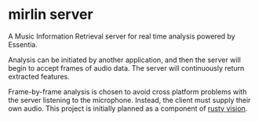 # mirlin server

A Music Information Retrieval server for real time analysis powered by Essentia.

Analysis can be initiated by another application, and then the server will begin to accept frames of audio data. The server will continuously return extracted features.

Frame-by-frame analysis is chosen to avoid cross platform problems with the server listening to the microphone. Instead, the client must supply their own audio. This project is initially planned as a component of [rusty vision](https://github.com/julesyoungberg/rusty_vision).
